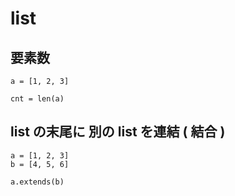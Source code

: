 
# list


## 要素数

```
a = [1, 2, 3]

cnt = len(a)
```


## list の末尾に 別の list を連結 ( 結合 )

```
a = [1, 2, 3]
b = [4, 5, 6]

a.extends(b)
```



